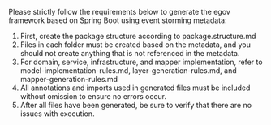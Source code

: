 Please strictly follow the requirements below to generate the egov framework based on Spring Boot using event storming metadata:

1. First, create the package structure according to package.structure.md
2. Files in each folder must be created based on the metadata, and you should not create anything that is not referenced in the metadata.
3. For domain, service, infrastructure, and mapper implementation, refer to model-implementation-rules.md, layer-generation-rules.md, and mapper-generation-rules.md
4. All annotations and imports used in generated files must be included without omission to ensure no errors occur.
5. After all files have been generated, be sure to verify that there are no issues with execution.